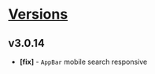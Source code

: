 # [Versions](https://github.com/Tracktor/design-system/releases)

## v3.0.14
- **[fix]** - `AppBar` mobile search responsive
